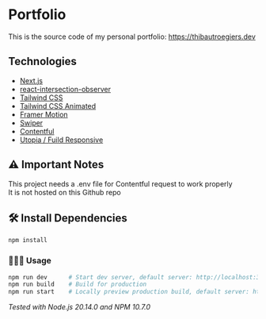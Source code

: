 # Portfolio

This is the source code of my personal portfolio: https://thibautroegiers.dev

## Technologies

-   [Next.js](https://nextjs.org/)
-   [react-intersection-observer](https://github.com/thebuilder/react-intersection-observer)
-   [Tailwind CSS](https://tailwindcss.com/)
-   [Tailwind CSS Animated](https://www.tailwindcss-animated.com/)
-   [Framer Motion](https://www.framer.com/motion/)
-   [Swiper](https://swiperjs.com/)
-   [Contentful](https://www.contentful.com/)
-   [Utopia / Fuild Responsive](https://utopia.fyi/)

## ⚠️ Important Notes

This project needs a .env file for Contentful request to work properly\
It is not hosted on this Github repo

## 🛠️ Install Dependencies

```bash
npm install
```

### 🧑🏻‍💻 Usage

```bash
npm run dev      # Start dev server, default server: http://localhost:3000
npm run build    # Build for production
npm run start    # Locally preview production build, default server: http://localhost:3000
```

_Tested with Node.js 20.14.0 and NPM 10.7.0_

